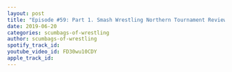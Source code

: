 ```yaml
---
layout: post
title: "Episode #59: Part 1. Smash Wrestling Northern Tournament Review (part 9 of 9)"
date: 2019-06-20
categories: scumbags-of-wrestling
author: scumbags-of-wrestling
spotify_track_id: 
youtube_video_id: FD30wu10CDY
apple_track_id: 
---
```

